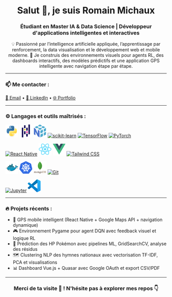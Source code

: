 <h1 align="center">Salut 👋, je suis Romain Michaux</h1>
<h3 align="center">Étudiant en Master IA & Data Science | Développeur d'applications intelligentes et interactives</h3>

<p align="center">
💡 Passionné par l’intelligence artificielle appliquée, l’apprentissage par renforcement, la data visualisation et le développement web et mobile moderne.  
🚀 Je construis des environnements visuels pour agents RL, des dashboards interactifs, des modèles prédictifs et une application GPS intelligente avec navigation étape par étape.
</p>

---

<h3 align="left">📫 Me contacter :</h3>
<p align="left">
  <a href="mailto:romain.michaux@example.com">📧 Email</a> •
  <a href="https://www.linkedin.com/in/romain-michaux" target="_blank">🔗 LinkedIn</a> •
  <a href="https://romain-portfolio.com" target="_blank">🌐 Portfolio</a>
</p>

---

<h3 align="left">⚙️ Langages et outils maîtrisés :</h3>
<p align="left">
  <!-- Python & Data Science -->
  <a href="https://www.python.org" target="_blank"><img src="https://raw.githubusercontent.com/devicons/devicon/master/icons/python/python-original.svg" alt="Python" width="40" height="40"/></a>
  <a href="https://pandas.pydata.org/" target="_blank"><img src="https://raw.githubusercontent.com/devicons/devicon/master/icons/pandas/pandas-original.svg" alt="Pandas" width="40" height="40"/></a>
  <a href="https://numpy.org/" target="_blank"><img src="https://raw.githubusercontent.com/devicons/devicon/master/icons/numpy/numpy-original.svg" alt="NumPy" width="40" height="40"/></a>
  <a href="https://scikit-learn.org/" target="_blank"><img src="https://upload.wikimedia.org/wikipedia/commons/0/05/Scikit_learn_logo_small.svg" alt="scikit-learn" width="40" height="40"/></a>
  <a href="https://www.tensorflow.org" target="_blank"><img src="https://www.vectorlogo.zone/logos/tensorflow/tensorflow-icon.svg" alt="TensorFlow" width="40" height="40"/></a>
  <a href="https://pytorch.org/" target="_blank"><img src="https://www.vectorlogo.zone/logos/pytorch/pytorch-icon.svg" alt="PyTorch" width="40" height="40"/></a>

  <!-- Web / Mobile -->
  <a href="https://reactnative.dev/" target="_blank"><img src="https://reactnative.dev/img/header_logo.svg" alt="React Native" width="40" height="40"/></a>
  <a href="https://reactjs.org/" target="_blank"><img src="https://raw.githubusercontent.com/devicons/devicon/master/icons/react/react-original.svg" alt="React" width="40" height="40"/></a>
  <a href="https://vuejs.org/" target="_blank"><img src="https://raw.githubusercontent.com/devicons/devicon/master/icons/vuejs/vuejs-original.svg" alt="Vue.js" width="40" height="40"/></a>
  <a href="https://tailwindcss.com/" target="_blank"><img src="https://www.vectorlogo.zone/logos/tailwindcss/tailwindcss-icon.svg" alt="Tailwind CSS" width="40" height="40"/></a>

  <!-- DevOps / Base de données -->
  <a href="https://www.docker.com/" target="_blank"><img src="https://raw.githubusercontent.com/devicons/devicon/master/icons/docker/docker-original.svg" alt="Docker" width="40" height="40"/></a>
  <a href="https://kubernetes.io/" target="_blank"><img src="https://raw.githubusercontent.com/devicons/devicon/master/icons/kubernetes/kubernetes-plain.svg" alt="Kubernetes" width="40" height="40"/></a>
  <a href="https://www.mongodb.com/" target="_blank"><img src="https://raw.githubusercontent.com/devicons/devicon/master/icons/mongodb/mongodb-original-wordmark.svg" alt="MongoDB" width="40" height="40"/></a>
  <a href="https://git-scm.com/" target="_blank"><img src="https://www.vectorlogo.zone/logos/git-scm/git-scm-icon.svg" alt="Git" width="40" height="40"/></a>

  <!-- IDE & Notebook -->
  <a href="https://jupyter.org/" target="_blank"><img src="https://upload.wikimedia.org/wikipedia/commons/3/38/Jupyter_logo.svg" alt="Jupyter" width="40" height="40"/></a>
  <a href="https://code.visualstudio.com/" target="_blank"><img src="https://raw.githubusercontent.com/devicons/devicon/master/icons/vscode/vscode-original.svg" alt="VSCode" width="40" height="40"/></a>
</p>

---

<h3 align="left">🔥 Projets récents :</h3>
<ul>
  <li>📱 GPS mobile intelligent (React Native + Google Maps API + navigation dynamique)</li>
  <li>🎮 Environnement Pygame pour agent DQN avec feedback visuel et logique RL</li>
  <li>🧬 Prédiction des HP Pokémon avec pipelines ML, GridSearchCV, analyse des résidus</li>
  <li>🗺️ Clustering NLP des hymnes nationaux avec vectorisation TF-IDF, PCA et visualisations</li>
  <li>📊 Dashboard Vue.js + Quasar avec Google OAuth et export CSV/PDF</li>
</ul>

---

<h3 align="center">Merci de ta visite 👀 ! N'hésite pas à explorer mes repos 👇</h3>
